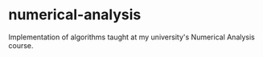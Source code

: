# numerical-analysis
Implementation of algorithms taught at my university's Numerical Analysis course.
